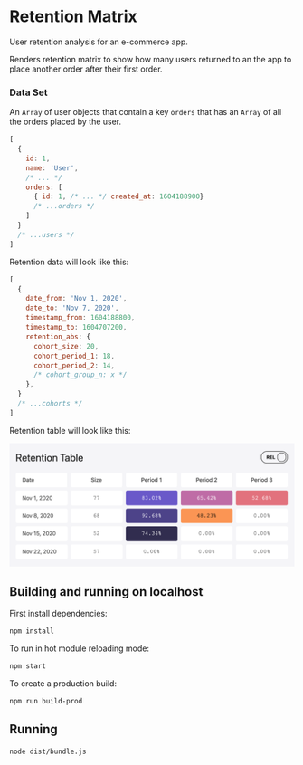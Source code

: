 # Retention Matrix

User retention analysis for an e-commerce app.

Renders retention matrix to show how many users returned to an the app to place another order after their first order. 

### Data Set
An `Array` of user objects that contain a key `orders` that has an `Array` of all the orders placed by the user. 

```js
[
  {
    id: 1,
    name: 'User',
    /* ... */
    orders: [
      { id: 1, /* ... */ created_at: 1604188900}
      /* ...orders */
    ]
  }
  /* ...users */
]
```

Retention data will look like this:
```js
[
  {
    date_from: 'Nov 1, 2020',
    date_to: 'Nov 7, 2020',
    timestamp_from: 1604188800,
    timestamp_to: 1604707200,
    retention_abs: { 
      cohort_size: 20,
      cohort_period_1: 18,
      cohort_period_2: 14,
      /* cohort_group_n: x */
    },
  }
  /* ...cohorts */
]
```
Retention table will look like this:

![header image](./screenshot.png)

## Building and running on localhost

First install dependencies:

```sh
npm install
```

To run in hot module reloading mode:

```sh
npm start
```

To create a production build:

```sh
npm run build-prod
```

## Running

```sh
node dist/bundle.js
```
